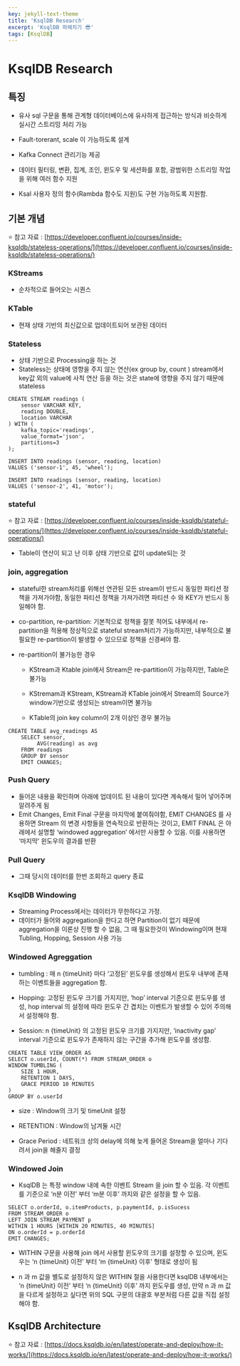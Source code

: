 ```yaml
---
key: jekyll-text-theme
title: 'KsqlDB Research'
excerpt: 'KsqlDB 파헤치기 😎'
tags: [KsqlDB]
---
```


# KsqlDB Research

## 특징

* 유사 sql 구문을 통해 관계형 데이터베이스에 유사하게 접근하는 방식과 비슷하게 실시간 스트리밍 처리 가능

* Fault-torerant, scale 이 가능하도록 설계

* Kafka Connect 관리기능 제공

* 데이터 필터링, 변환, 집계, 조인, 윈도우 및 세션화를 포함, 광범위한 스트리밍 작업을 위해 여러 함수 지원

* Ksal 사용자 정의 함수(Rambda 함수도 지원)도 구현 가능하도록 지원함.


## 기본 개념

:star: 참고 자료 : [https://developer.confluent.io/courses/inside-ksqldb/stateless-operations/](https://developer.confluent.io/courses/inside-ksqldb/stateless-operations/)

### KStreams

* 순차적으로 들어오는 시퀀스

### KTable 

* 현재 상태 기반의 최신값으로 업데이트되어 보관된 데이터

### Stateless

* 상태 기반으로 Processing을 하는 것
* Stateless는 상태에 영향을 주지 않는 연산(ex group by, count ) stream에서 key값 외의 value에 사칙 연산 등을 하는 것은 state에 영향을 주지 않기 때문에 stateless

```
CREATE STREAM readings (
    sensor VARCHAR KEY,
    reading DOUBLE,
    location VARCHAR
) WITH (
    kafka_topic='readings',
    value_format='json',
    partitions=3
);

INSERT INTO readings (sensor, reading, location)
VALUES ('sensor-1', 45, 'wheel');  

INSERT INTO readings (sensor, reading, location)
VALUES ('sensor-2', 41, 'motor');  
```

### stateful

:star:  참고 자료 : [https://developer.confluent.io/courses/inside-ksqldb/stateful-operations/](https://developer.confluent.io/courses/inside-ksqldb/stateful-operations/) 

* Table이 연산이 되고 난 이후 상태 기반으로 값이 update되는 것

### join, aggregation

* stateful한 stream처리를 위해선 연관된 모든 stream이 반드시 동일한 파티션 정책을 가져가야함, 동일한 파티션 정책을 가져가려면 파티션 수 와 KEY가 반드시 동일해야 함.

* co-partition, re-partition: 기본적으로 정책을 잘못 적어도 내부에서 re-partition을 적용해 정상적으로  stateful stream처리가 가능하지만, 내부적으로 불필요한 re-partition이 발생할 수 있으므로 정책을 신경써야 함.

* re-partition이 불가능한 경우

	* KStream과 Ktable join에서 Stream은 re-partition이 가능하지만, Table은 불가능

	* KStremam과 KStream, KStream과 KTable join에서 Stream의 Source가  window기반으로 생성되는 stream이면 불가능

	* KTable의 join key column이 2개 이상인 경우 불가능

```
CREATE TABLE avg_readings AS
    SELECT sensor, 
         AVG(reading) as avg 
    FROM readings
    GROUP BY sensor
    EMIT CHANGES;
```

### Push Query

* 들어온 내용을 확인하며 아래에 업데이트 된 내용이 있다면 계속해서 밀어 넣어주며 알려주게 됨
* Emit Changes, Emit Final 구문을 마지막에 붙여줘야함, EMIT CHANGES 를 사용하면 Stream 의 변경 사항들을 연속적으로 반환하는 것이고, EMIT FINAL 은 아래에서 설명할 ‘windowed aggregation’ 에서만 사용할 수 있음. 이를 사용하면 ‘마지막’ 윈도우의 결과를 반환

### Pull Query

* 그때 당시의 데이터를 한번 조회하고 query 종료

### KsqlDB Windowing

* Streaming Process에서는 데이터가 무한하다고 가정.
* 데이터가 들어와 aggregation을 한다고 하면 Partition이 없기 때문에 aggregation을 이론상 진행 할 수 없음, 그 때 필요한것이 Windowing이며 현재 Tubling, Hopping, Session 사용 가능

### Windowed Agreggation

* tumbling : 매 n {timeUnit} 마다 ‘고정된’ 윈도우를 생성해서 윈도우 내부에 존재하는 이벤트들을 aggregation 함.

* Hopping:  고정된 윈도우 크기를 가지지만, ‘hop’ interval 기준으로 윈도우를 생성, hop interval 의 설정에 따라 윈도우 간 겹치는 이벤트가 발생할 수 있어 주의해서 설정해야 함.

* Session:  n {timeUnit} 의 고정된 윈도우 크기를 가지지만, ‘inactivity gap’ interval 기준으로 윈도우가 존재하지 않는 구간을 추가해 윈도우를 생성함.

```
CREATE TABLE VIEW_ORDER AS
SELECT o.userId, COUNT(*) FROM STREAM_ORDER o
WINDOW TUMBLING (
    SIZE 1 HOUR,
    RETENTION 1 DAYS,
    GRACE PERIOD 10 MINUTES
)
GROUP BY o.userId
```

* size : Window의 크기 및 timeUnit 설정

* RETENTION : Window의 남겨둘 시간

* Grace Period : 네트워크 상의 delay에 의해 늦게 들어온 Stream을 얼마나 기다려서 join을 해줄지 결정

### Windowed Join

* KsqlDB 는 특정 window 내에 속한 이벤트 Stream 을 join 할 수 있음. 각 이벤트를 기준으로 ‘n분 이전’ 부터 ‘m분 이후’ 까지와 같은 설정을 할 수 있음.

```
SELECT o.orderId, o.itemProducts, p.paymentId, p.isSucess
FROM STREAM_ORDER o
LEFT JOIN STREAM_PAYMENT p
WITHIN 1 HOURS [WITHIN 20 MINUTES, 40 MINUTES]
ON o.orderId = p.orderId
EMIT CHANGES;
```

* WITHIN 구문을 사용해 join 에서 사용할 윈도우의 크기를 설정할 수 있으며, 윈도우는 ‘n {timeUnit} 이전’ 부터 ‘m {timeUnit} 이후’ 형태로 생성이 됨

* n 과 m 값을 별도로 설정하지 않은 WITHIN 절을 사용한다면 ksqlDB 내부에서는 ‘n {timeUnit} 이전’ 부터 ‘n {timeUnit} 이후’ 까지 윈도우를 생성, 만약 n 과 m 값을 다르게 설정하고 싶다면 위의 SQL 구문의 대괄호 부분처럼 다른 값을 직접 설정해야 함.



## KsqlDB Architecture

:star: 참고 자료 : [https://docs.ksqldb.io/en/latest/operate-and-deploy/how-it-works/](https://docs.ksqldb.io/en/latest/operate-and-deploy/how-it-works/)